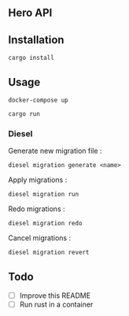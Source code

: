 Hero API
---

## Installation

```
cargo install
```

## Usage


```
docker-compose up
```

```
cargo run
```

### Diesel

Generate new migration file :
```
diesel migration generate <name>
```

Apply migrations :
```
diesel migration run
```

Redo migrations :
```
diesel migration redo
```

Cancel migrations :
```
diesel migration revert
```

## Todo

- [ ] Improve this README
- [ ] Run rust in a container